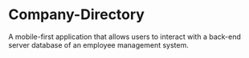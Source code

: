 # Company-Directory
A mobile-first application that allows users to interact with a back-end server database of an employee management system.
